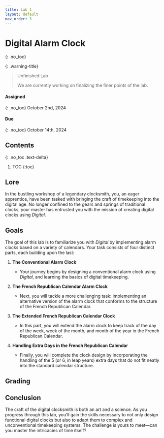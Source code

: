 ```yaml
---
title: Lab 1
layout: default
nav_order: 3
---
```


# Digital Alarm Clock
{: .no_toc}

{: .warning-title}
> Unfinished Lab
> 
> We are currently working on finalizing the finer points of the lab.

#### Assigned
{: .no_toc}
October 2nd, 2024

#### Due
{: .no_toc}
October 14th, 2024

## Contents
{: .no_toc .text-delta}

1. TOC
{:toc}

## Lore

In the bustling workshop of a legendary clocksmith, you, an eager apprentice, have been tasked with bringing the craft of timekeeping into the digital age.
No longer confined to the gears and springs of traditional clocks, your master has entrusted you with the mission of creating digital clocks using *Digital*.

## Goals
The goal of this lab is to familiarize you with *Digital* by implementing alarm clocks based on a variety of calendars.
Your task consists of four distinct parts, each building upon the last:

1. **The Conventional Alarm Clock**
   - Your journey begins by designing a conventional alarm clock using *Digital*, and learning the basics of digital timekeeping.

2. **The French Republican Calendar Alarm Clock**
   - Next, you will tackle a more challenging task: implementing an alternative version of the alarm clock that conforms to the structure of the French Republican Calendar.

3. **The Extended French Republican Calendar Clock**
   - In this part, you will extend the alarm clock to keep track of the day of the week, week of the month, and month of the year in the French Republican Calendar.

4. **Handling Extra Days in the French Republican Calendar**
   - Finally, you will complete the clock design by incorporating the handling of the 5 (or 6, in leap years) extra days that do not fit neatly into the standard calendar structure.

## Grading


## Conclusion
The craft of the digital clocksmith is both an art and a science. As you progress through this lab, you'll gain the skills necessary to not only design functional digital clocks but also to adapt them to complex and unconventional timekeeping systems. The challenge is yours to meet—can you master the intricacies of time itself?

